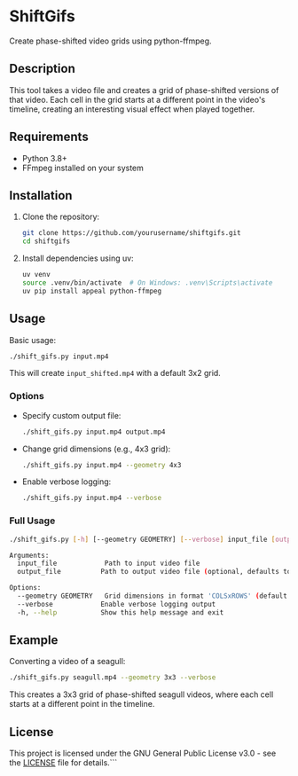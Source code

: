 # ShiftGifs

Create phase-shifted video grids using python-ffmpeg.

## Description

This tool takes a video file and creates a grid of phase-shifted versions of that video. Each cell in the grid starts at a different point in the video's timeline, creating an interesting visual effect when played together.

## Requirements

- Python 3.8+
- FFmpeg installed on your system

## Installation

1. Clone the repository:
   ```bash
   git clone https://github.com/yourusername/shiftgifs.git
   cd shiftgifs
   ```

2. Install dependencies using uv:
   ```bash
   uv venv
   source .venv/bin/activate  # On Windows: .venv\Scripts\activate
   uv pip install appeal python-ffmpeg
   ```

## Usage

Basic usage:
```bash
./shift_gifs.py input.mp4
```
This will create `input_shifted.mp4` with a default 3x2 grid.

### Options

- Specify custom output file:
  ```bash
  ./shift_gifs.py input.mp4 output.mp4
  ```

- Change grid dimensions (e.g., 4x3 grid):
  ```bash
  ./shift_gifs.py input.mp4 --geometry 4x3
  ```

- Enable verbose logging:
  ```bash
  ./shift_gifs.py input.mp4 --verbose
  ```

### Full Usage

```bash
./shift_gifs.py [-h] [--geometry GEOMETRY] [--verbose] input_file [output_file]

Arguments:
  input_file            Path to input video file
  output_file          Path to output video file (optional, defaults to input_shifted.mp4)

Options:
  --geometry GEOMETRY   Grid dimensions in format 'COLSxROWS' (default: 3x2)
  --verbose            Enable verbose logging output
  -h, --help           Show this help message and exit
```

## Example

Converting a video of a seagull:
```bash
./shift_gifs.py seagull.mp4 --geometry 3x3 --verbose
```
This creates a 3x3 grid of phase-shifted seagull videos, where each cell starts at a different point in the timeline.

## License

This project is licensed under the GNU General Public License v3.0 - see the [LICENSE](LICENSE) file for details.```